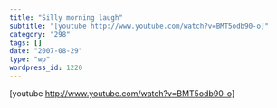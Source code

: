 ```yaml
---
title: "Silly morning laugh"
subtitle: "[youtube http://www.youtube.com/watch?v=BMT5odb90-o]"
category: "298"
tags: []
date: "2007-08-29"
type: "wp"
wordpress_id: 1220
---
```

[youtube http://www.youtube.com/watch?v=BMT5odb90-o]